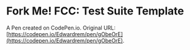 # Fork Me! FCC: Test Suite Template

A Pen created on CodePen.io. Original URL: [https://codepen.io/Edwardrem/pen/gObeOrE](https://codepen.io/Edwardrem/pen/gObeOrE).

